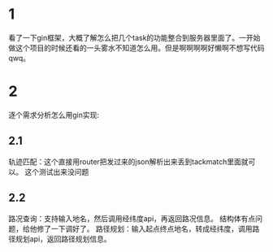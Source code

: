 # 1
看了一下gin框架，大概了解怎么把几个task的功能整合到服务器里面了。一开始做这个项目的时候还看的一头雾水不知道怎么用。但是啊啊啊啊好懒啊不想写代码qwq。

# 2
逐个需求分析怎么用gin实现:
## 2.1
轨迹匹配：这个直接用router把发过来的json解析出来丢到tackmatch里面就可以。
这个测试出来没问题
## 2.2
路况查询：支持输入地名，然后调用经纬度api，再返回路况信息。
结构体有点问题，给他修了一下调好了。
路径规划：输入起点终点地名，转成经纬度，调用路径规划api，返回路径规划信息。
